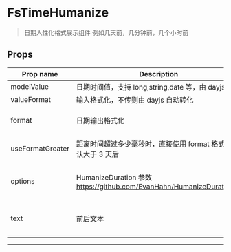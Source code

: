 # FsTimeHumanize

> 日期人性化格式展示组件
> 例如几天前，几分钟前，几个小时前

## Props

| Prop name        | Description                                                               | Type                            | Values | Default                            |
| ---------------- | ------------------------------------------------------------------------- | ------------------------------- | ------ | ---------------------------------- |
| modelValue       | 日期时间值，支持 long,string,date 等，由 dayjs 转化                       | undefined                       | -      | undefined                          |
| valueFormat      | 输入格式化，不传则由 dayjs 自动转化                                       | string                          | -      | undefined                          |
| format           | 日期输出格式化                                                            | string                          | -      | "YYYY-MM-DD HH:mm:ss"              |
| useFormatGreater | 距离时间超过多少毫秒时，直接使用 format 格式，默认大于 3 天后             | number                          | -      | 1000 _ 60 _ 60 _ 24 _ 3            |
| options          | HumanizeDuration 参数<br/>https://github.com/EvanHahn/HumanizeDuration.js | HumanizerOptions                | -      | function() {<br/> return {};<br/>} |
| text             | 前后文本                                                                  | { prev: string; after: string } | -      | function() {<br/> return {};<br/>} |

---

